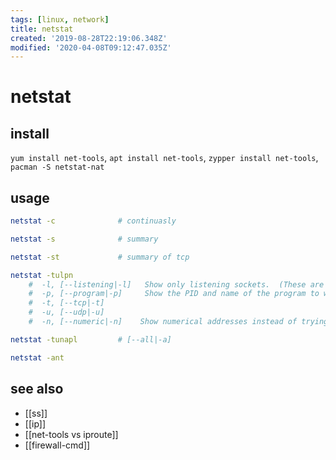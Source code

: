 ```yaml
---
tags: [linux, network]
title: netstat
created: '2019-08-28T22:19:06.348Z'
modified: '2020-04-08T09:12:47.035Z'
---
```


# netstat

## install
`yum install net-tools`, `apt install net-tools`, `zypper install net-tools`, `pacman -S netstat-nat`

## usage
```sh
netstat -c              # continuasly

netstat -s              # summary

netstat -st             # summary of tcp

netstat -tulpn          
    #  -l, [--listening|-l]   Show only listening sockets.  (These are omitted by default.)
    #  -p, [--program|-p]     Show the PID and name of the program to which each socket belongs
    #  -t, [--tcp|-t]
    #  -u, [--udp|-u]
    #  -n, [--numeric|-n]    Show numerical addresses instead of trying to determine symbolic host, port or user names

netstat -tunapl         # [--all|-a]

netstat -ant
```

## see also
- [[ss]]
- [[ip]]
- [[net-tools vs iproute]]
- [[firewall-cmd]]
